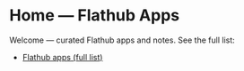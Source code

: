 # Home — Flathub Apps

Welcome — curated Flathub apps and notes. See the full list:

- [Flathub apps (full list)](flatpaks.md)
